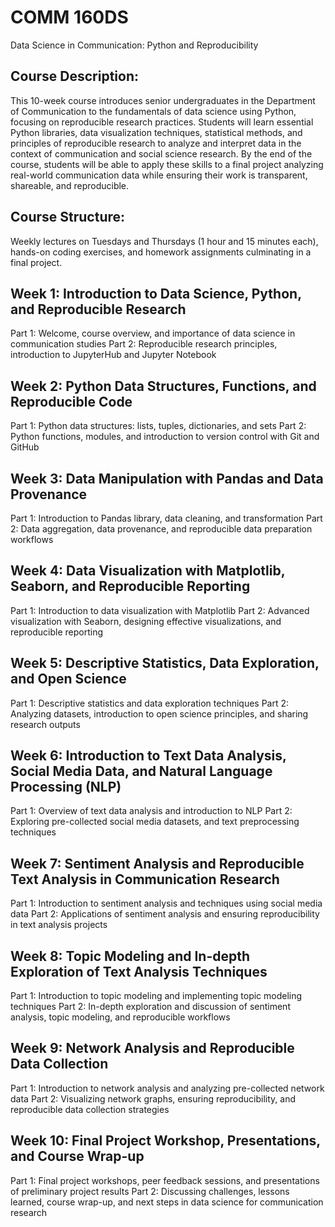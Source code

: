 # COMM 160DS
Data Science in Communication: Python and Reproducibility

## Course Description:
This 10-week course introduces senior undergraduates in the Department of Communication to the fundamentals of data science using Python, focusing on reproducible research practices. Students will learn essential Python libraries, data visualization techniques, statistical methods, and principles of reproducible research to analyze and interpret data in the context of communication and social science research. By the end of the course, students will be able to apply these skills to a final project analyzing real-world communication data while ensuring their work is transparent, shareable, and reproducible.

## Course Structure: 
Weekly lectures on Tuesdays and Thursdays (1 hour and 15 minutes each), hands-on coding exercises, and homework assignments culminating in a final project.

## Week 1: Introduction to Data Science, Python, and Reproducible Research
Part 1: Welcome, course overview, and importance of data science in communication studies
Part 2: Reproducible research principles, introduction to JupyterHub and Jupyter Notebook

## Week 2: Python Data Structures, Functions, and Reproducible Code
Part 1: Python data structures: lists, tuples, dictionaries, and sets
Part 2: Python functions, modules, and introduction to version control with Git and GitHub

## Week 3: Data Manipulation with Pandas and Data Provenance
Part 1: Introduction to Pandas library, data cleaning, and transformation
Part 2: Data aggregation, data provenance, and reproducible data preparation workflows

## Week 4: Data Visualization with Matplotlib, Seaborn, and Reproducible Reporting
Part 1: Introduction to data visualization with Matplotlib
Part 2: Advanced visualization with Seaborn, designing effective visualizations, and reproducible reporting

## Week 5: Descriptive Statistics, Data Exploration, and Open Science
Part 1: Descriptive statistics and data exploration techniques
Part 2: Analyzing datasets, introduction to open science principles, and sharing research outputs

## Week 6: Introduction to Text Data Analysis, Social Media Data, and Natural Language Processing (NLP)
Part 1: Overview of text data analysis and introduction to NLP
Part 2: Exploring pre-collected social media datasets, and text preprocessing techniques

## Week 7: Sentiment Analysis and Reproducible Text Analysis in Communication Research
Part 1: Introduction to sentiment analysis and techniques using social media data
Part 2: Applications of sentiment analysis and ensuring reproducibility in text analysis projects

## Week 8: Topic Modeling and In-depth Exploration of Text Analysis Techniques
Part 1: Introduction to topic modeling and implementing topic modeling techniques
Part 2: In-depth exploration and discussion of sentiment analysis, topic modeling, and reproducible workflows

## Week 9: Network Analysis and Reproducible Data Collection
Part 1: Introduction to network analysis and analyzing pre-collected network data
Part 2: Visualizing network graphs, ensuring reproducibility, and reproducible data collection strategies

## Week 10: Final Project Workshop, Presentations, and Course Wrap-up
Part 1: Final project workshops, peer feedback sessions, and presentations of preliminary project results
Part 2: Discussing challenges, lessons learned, course wrap-up, and next steps in data science for communication research
